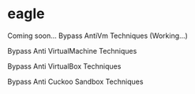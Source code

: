 # eagle
Coming soon...
Bypass AntiVm Techniques (Working...)

Bypass Anti VirtualMachine Techniques 

Bypass Anti VirtualBox Techniques 

Bypass Anti Cuckoo Sandbox Techniques 
